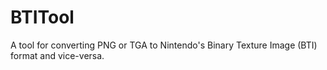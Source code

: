# BTITool
A tool for converting PNG or TGA to Nintendo's Binary Texture Image (BTI) format and vice-versa.
